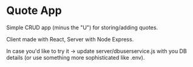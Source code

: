 # Quote App

Simple CRUD app (minus the "U") for storing/adding quotes. 

Client made with React, Server with Node Express.

In case you'd like to try it -> update server/dbuserservice.js with you DB details (or use something more sophisticated like .env).


 